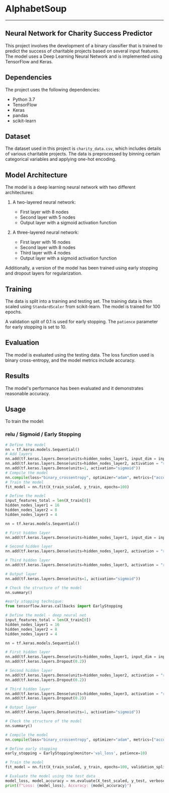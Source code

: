 # AlphabetSoup
---
## Neural Network for Charity Success Predictor

This project involves the development of a binary classifier that is trained to predict the success of charitable projects based on several input features. The model uses a Deep Learning Neural Network and is implemented using TensorFlow and Keras.

## Dependencies

The project uses the following dependencies:

- Python 3.7
- TensorFlow
- Keras
- pandas
- scikit-learn

## Dataset

The dataset used in this project is `charity_data.csv`, which includes details of various charitable projects. The data is preprocessed by binning certain categorical variables and applying one-hot encoding. 

## Model Architecture

The model is a deep learning neural network with two different architectures:

1. A two-layered neural network: 
    - First layer with 8 nodes
    - Second layer with 5 nodes
    - Output layer with a sigmoid activation function

2. A three-layered neural network:
    - First layer with 16 nodes
    - Second layer with 8 nodes
    - Third layer with 4 nodes
    - Output layer with a sigmoid activation function

Additionally, a version of the model has been trained using early stopping and dropout layers for regularization.

## Training

The data is split into a training and testing set. The training data is then scaled using `StandardScaler` from scikit-learn. The model is trained for 100 epochs. 

A validation split of 0.1 is used for early stopping. The `patience` parameter for early stopping is set to 10.

## Evaluation

The model is evaluated using the testing data. The loss function used is binary cross-entropy, and the model metrics include accuracy.

## Results

The model's performance has been evaluated and it demonstrates reasonable accuracy.

## Usage

To train the model:
### relu / Sigmoid / Early Stopping
```python
# Define the model
nn = tf.keras.models.Sequential()
# Add layers
nn.add(tf.keras.layers.Dense(units=hidden_nodes_layer1, input_dim = input_features_total, activation = "relu"))
nn.add(tf.keras.layers.Dense(units=hidden_nodes_layer2, activation = "relu"))
nn.add(tf.keras.layers.Dense(units=1, activation="sigmoid"))
# Compile the model
nn.compile(loss="binary_crossentropy", optimizer="adam", metrics=["accuracy"])
# Train the model
fit_model = nn.fit(X_train_scaled, y_train, epochs=100)
```

```python
# Define the model
input_features_total = len(X_train[0])
hidden_nodes_layer1 = 16
hidden_nodes_layer2 = 8
hidden_nodes_layer3 = 4

nn = tf.keras.models.Sequential()

# First hidden layer
nn.add(tf.keras.layers.Dense(units=hidden_nodes_layer1, input_dim = input_features_total, activation = "relu"))

# Second hidden layer
nn.add(tf.keras.layers.Dense(units=hidden_nodes_layer2, activation = "relu"))

# Third hidden layer
nn.add(tf.keras.layers.Dense(units=hidden_nodes_layer3, activation = "relu"))

# Output layer
nn.add(tf.keras.layers.Dense(units=1, activation="sigmoid"))

# Check the structure of the model
nn.summary()
```

```python
#early stopping technique:
from tensorflow.keras.callbacks import EarlyStopping

# Define the model - deep neural net
input_features_total = len(X_train[0])
hidden_nodes_layer1 = 16
hidden_nodes_layer2 = 8
hidden_nodes_layer3 = 4

nn = tf.keras.models.Sequential()

# First hidden layer
nn.add(tf.keras.layers.Dense(units=hidden_nodes_layer1, input_dim = input_features_total, activation = "relu"))
nn.add(tf.keras.layers.Dropout(0.2))

# Second hidden layer
nn.add(tf.keras.layers.Dense(units=hidden_nodes_layer2, activation = "relu"))
nn.add(tf.keras.layers.Dropout(0.2))

# Third hidden layer
nn.add(tf.keras.layers.Dense(units=hidden_nodes_layer3, activation = "relu"))
nn.add(tf.keras.layers.Dropout(0.2))

# Output layer
nn.add(tf.keras.layers.Dense(units=1, activation="sigmoid"))

# Check the structure of the model
nn.summary()

# Compile the model
nn.compile(loss="binary_crossentropy", optimizer="adam", metrics=["accuracy"])

# Define early stopping
early_stopping = EarlyStopping(monitor='val_loss', patience=10)

# Train the model
fit_model = nn.fit(X_train_scaled, y_train, epochs=100, validation_split=0.1, callbacks=[early_stopping])

# Evaluate the model using the test data
model_loss, model_accuracy = nn.evaluate(X_test_scaled, y_test, verbose=2)
print(f"Loss: {model_loss}, Accuracy: {model_accuracy}")
```
